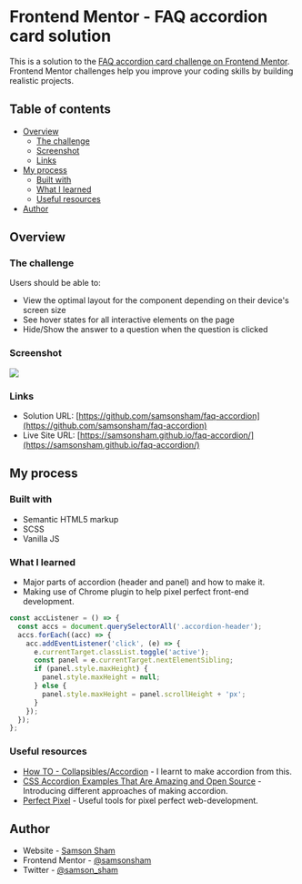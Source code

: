 # Frontend Mentor - FAQ accordion card solution

This is a solution to the [FAQ accordion card challenge on Frontend Mentor](https://www.frontendmentor.io/challenges/faq-accordion-card-XlyjD0Oam). Frontend Mentor challenges help you improve your coding skills by building realistic projects.

## Table of contents

- [Overview](#overview)
  - [The challenge](#the-challenge)
  - [Screenshot](#screenshot)
  - [Links](#links)
- [My process](#my-process)
  - [Built with](#built-with)
  - [What I learned](#what-i-learned)
  - [Useful resources](#useful-resources)
- [Author](#author)

## Overview

### The challenge

Users should be able to:

- View the optimal layout for the component depending on their device's screen size
- See hover states for all interactive elements on the page
- Hide/Show the answer to a question when the question is clicked

### Screenshot

![](https://ik.imagekit.io/c5xc1x6srka/screenshot/screen-faq-accordion-card_od1E5I_j2.png)

### Links

- Solution URL: [https://github.com/samsonsham/faq-accordion](https://github.com/samsonsham/faq-accordion)
- Live Site URL: [https://samsonsham.github.io/faq-accordion/](https://samsonsham.github.io/faq-accordion/)

## My process

### Built with

- Semantic HTML5 markup
- SCSS
- Vanilla JS

### What I learned

- Major parts of accordion (header and panel) and how to make it.
- Making use of Chrome plugin to help pixel perfect front-end development.

```js
const accListener = () => {
  const accs = document.querySelectorAll('.accordion-header');
  accs.forEach((acc) => {
    acc.addEventListener('click', (e) => {
      e.currentTarget.classList.toggle('active');
      const panel = e.currentTarget.nextElementSibling;
      if (panel.style.maxHeight) {
        panel.style.maxHeight = null;
      } else {
        panel.style.maxHeight = panel.scrollHeight + 'px';
      }
    });
  });
};
```

### Useful resources

- [How TO - Collapsibles/Accordion](https://www.w3schools.com/howto/howto_js_accordion.asp) - I learnt to make accordion from this.
- [CSS Accordion Examples That Are Amazing and Open Source](https://www.sliderrevolution.com/resources/css-accordion/#:~:text=show%2Fhide%20functionality.-,Almost%20all%20websites%20contain%20a%20CSS%20accordion%20in%20at%20least,and%20reveal%20them%20if%20requested.) - Introducing different approaches of making accordion.
- [Perfect Pixel](https://www.welldonecode.com/perfectpixel/) - Useful tools for pixel perfect web-development.

## Author

- Website - [Samson Sham](https://samson-sham-portfolio.vercel.app)
- Frontend Mentor - [@samsonsham](https://www.frontendmentor.io/profile/samsonsham)
- Twitter - [@samson_sham](https://www.twitter.com/samson_sham)
